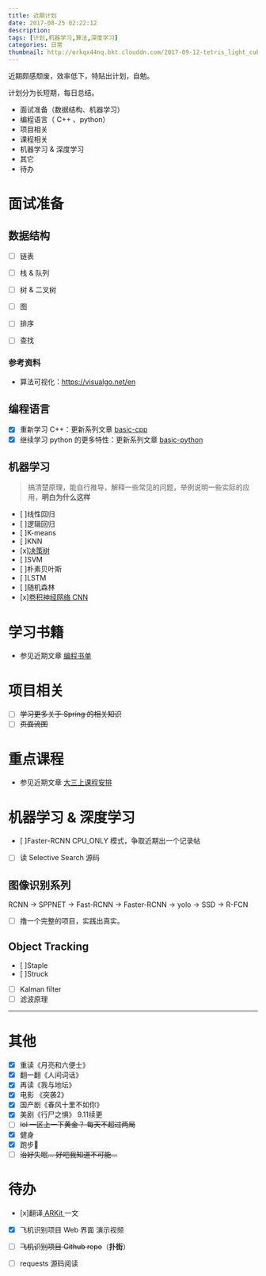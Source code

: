 ```yaml
---
title: 近期计划
date: 2017-08-25 02:22:12
description: 
tags: [计划,机器学习,算法,深度学习]
categories: 日常
thumbnail: http://orkqx44nq.bkt.clouddn.com/2017-09-12-tetris_light_cubes.jpg?imageView2/0/q/42|imageslim
---
```

近期颇感颓废，效率低下，特贴出计划，自勉。
 
计划分为长短期，每日总结。

* 面试准备（数据结构、机器学习）
* 编程语言（ C++ 、python）
* 项目相关 
* 课程相关 
* 机器学习 & 深度学习
* 其它 
* 待办 
<!-- more -->
 


# 面试准备
## 数据结构
* [ ] 链表
* [ ] 栈 & 队列
* [ ] 树 & 二叉树
* [ ] 图
* [ ] 排序
* [ ] 查找



### 参考资料
- 算法可视化：https://visualgo.net/en

## 编程语言
 
* [x] 重新学习 C++：更新系列文章 [basic-cpp](http://hellogod.cn/categories/basic-cpp/)
* [x] 继续学习 python 的更多特性：更新系列文章 [basic-python](http://hellogod.cn/categories/basic-python/)

## 机器学习
> 搞清楚原理，能自行推导，解释一些常见的问题，举例说明一些实际的应用，**明白为什么这样**

* [ ]线性回归
* [ ]逻辑回归
* [ ]K-means
* [ ]KNN
* [x][决策树]()
* [ ]SVM
* [ ]朴素贝叶斯
* [ ]LSTM
* [ ]随机森林
* [x][卷积神经网络 CNN]()

# 学习书籍

* 参见近期文章 [编程书单](http://hellogod.cn/2017-09-12/编程书单/)

# 项目相关

* [ ] ~~学习更多关于 Spring 的相关知识~~
* [ ] ~~页面流图~~

# 重点课程

* 参见近期文章 [大三上课程安排](http://hellogod.cn/2017-09-11/大三上课程安排/)

# 机器学习 &  深度学习  
    
* [ ]Faster-RCNN CPU_ONLY 模式，争取近期出一个记录帖
* [ ] 读 Selective Search 源码

## **图像识别系列**

RCNN -> SPPNET -> Fast-RCNN -> Faster-RCNN -> yolo -> SSD -> R-FCN

* [ ] 撸一个完整的项目，实践出真实。

## **Object Tracking**

* [ ]Staple
* [ ]Struck
* [ ] Kalman filter 
* [ ] 滤波原理

---
# 其他

* [x] 重读《月亮和六便士》
* [x] 翻一翻《人间词话》
* [x] 再读《我与地坛》
* [x] 电影 《突袭2》
* [x] 国产剧《春风十里不如你》
* [x] 美剧《行尸之惧》 9.11续更
* [ ] ~~lol 一区上一下黄金？ 每天不超过两局~~
* [x] 健身
* [x] 跑步🏃
* [ ] ~~治好失眠...  好吧我知道不可能...~~

# 待办

* [x]翻译[ ARKit ](http://www.jianshu.com/p/a1bc9ce95422)一文
* [x] 飞机识别项目 Web 界面 演示视频
* [ ] ~~飞机识别项目 Github repo~~（**扑街**）
* [ ] requests 源码阅读


